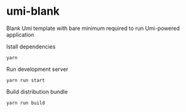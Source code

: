 # umi-blank

Blank Umi template with bare minimum required to run Umi-powered application

Istall dependencies

```shell
yarn
```

Run development server

```shell
yarn run start
```

Build distribution bundle

```shell
yarn run build
```
